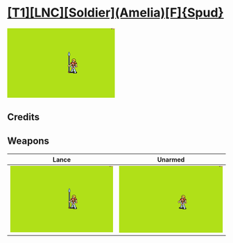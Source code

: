 # [\[T1\]\[LNC\]\[Soldier\]\(Amelia\)\[F\]{Spud}](../%5BT1%5D%5BLNC%5D%5BSoldier%5D(Amelia)%5BF%5D%7BSpud%7D)

<img src="./2.%20Lance/Lance_000.png" alt="[T1][LNC][Soldier](Amelia)[F]{Spud} standing" />

## Credits



## Weapons


|Lance |Unarmed |
|  :---: | :---: |
| <img alt="Lance animation" src="./2.%20Lance/Lance.gif" /> | <img alt="Unarmed animation" src="./8.%20Unarmed/Unarmed.gif" /> |

